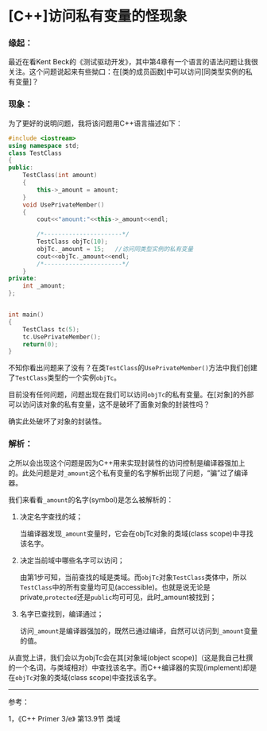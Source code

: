 [C++]访问私有变量的怪现象
======

### 缘起：

最近在看Kent Beck的《测试驱动开发》，其中第4章有一个语言的语法问题让我很关注。这个问题说起来有些拗口：在[类的成员函数]中可以访问[同类型实例的私有变量]？

### 现象：

为了更好的说明问题，我将该问题用C++语言描述如下：

```c++
#include <iostream>
using namespace std;
class TestClass
{
public:
    TestClass(int amount)
    {
        this->_amount = amount;
    }
    void UsePrivateMember()
    {
        cout<<"amount:"<<this->_amount<<endl;
        
        /*----------------------*/
        TestClass objTc(10);
        objTc._amount = 15;   //访问同类型实例的私有变量
        cout<<objTc._amount<<endl; 
        /*----------------------*/
    }
private:
    int _amount;
};


int main()
{
    TestClass tc(5);
    tc.UsePrivateMember();
    return(0);
}
```

不知你看出问题来了没有？在类`TestClass`的`UsePrivateMember()`方法中我们创建了`TestClass`类型的一个实例`objTc`。

目前没有任何问题，问题出现在我们可以访问`objTc`的私有变量。在[对象]的外部可以访问该对象的私有变量，这不是破坏了面象对象的封装性吗？

确实此处破坏了对象的封装性。

### 解析：

之所以会出现这个问题是因为C++用来实现封装性的访问控制是编译器强加上的。此处问题是对`_amount`这个私有变量的名字解析出现了问题，“骗”过了编译器。

我们来看看`_amount`的名字(symbol)是怎么被解析的：

1. 决定名字查找的域；
    
    当编译器发现`_amount`变量时，它会在objTc对象的类域(class scope)中寻找该名字。

2. 决定当前域中哪些名字可以访问；

    由第1步可知，当前查找的域是类域。而`objTc`对象`TestClass`类体中，所以`TestClass`中的所有变量均可见(accessible)。也就是说无论是private,`protected`还是`public`均可可见，此时_amount被找到；

3. 名字已查找到，编译通过；

     访问`_amount`是编译器强加的，既然已通过编译，自然可以访问到`_amount`变量的值。

从直觉上讲，我们会以为objTc会在其[对象域(object scope)]（这是我自己杜撰的一个名词，与类域相对）中查找该名字。而C++编译器的实现(implement)却是在`objTc`对象的类域(class scope)中查找该名字。

----

参考：
  
1，《C++ Primer 3/e》  第13.9节 类域




